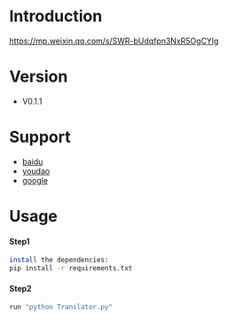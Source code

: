 # Introduction
https://mp.weixin.qq.com/s/SWR-bUdqfpn3NxR5OgCYlg

# Version
- V0.1.1

# Support
- [baidu](https://fanyi.baidu.com/)
- [youdao](http://fanyi.youdao.com/)
- [google](https://translate.google.cn/)

# Usage
#### Step1
```sh
install the dependencies:
pip install -r requirements.txt
```
#### Step2
```sh
run "python Translator.py"
```